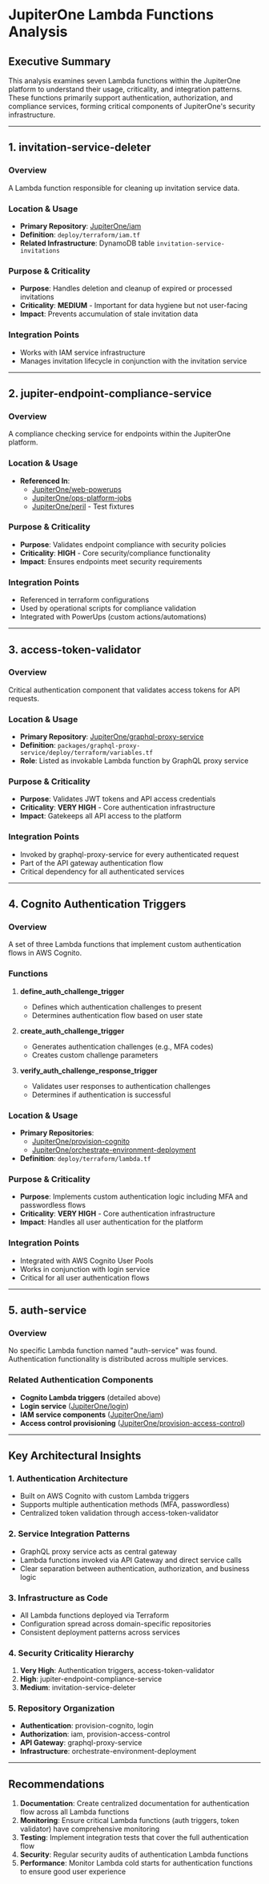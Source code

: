 # JupiterOne Lambda Functions Analysis

## Executive Summary

This analysis examines seven Lambda functions within the JupiterOne platform to understand their usage, criticality, and integration patterns. These functions primarily support authentication, authorization, and compliance services, forming critical components of JupiterOne's security infrastructure.

---

## 1. invitation-service-deleter

### Overview
A Lambda function responsible for cleaning up invitation service data.

### Location & Usage
- **Primary Repository**: [JupiterOne/iam](https://github.com/jupiterone/iam)
- **Definition**: `deploy/terraform/iam.tf`
- **Related Infrastructure**: DynamoDB table `invitation-service-invitations`

### Purpose & Criticality
- **Purpose**: Handles deletion and cleanup of expired or processed invitations
- **Criticality**: **MEDIUM** - Important for data hygiene but not user-facing
- **Impact**: Prevents accumulation of stale invitation data

### Integration Points
- Works with IAM service infrastructure
- Manages invitation lifecycle in conjunction with the invitation service

---

## 2. jupiter-endpoint-compliance-service

### Overview
A compliance checking service for endpoints within the JupiterOne platform.

### Location & Usage
- **Referenced In**:
  - [JupiterOne/web-powerups](https://github.com/jupiterone/web-powerups)
  - [JupiterOne/ops-platform-jobs](https://github.com/jupiterone/ops-platform-jobs)
  - [JupiterOne/peril](https://github.com/jupiterone/peril) - Test fixtures

### Purpose & Criticality
- **Purpose**: Validates endpoint compliance with security policies
- **Criticality**: **HIGH** - Core security/compliance functionality
- **Impact**: Ensures endpoints meet security requirements

### Integration Points
- Referenced in terraform configurations
- Used by operational scripts for compliance validation
- Integrated with PowerUps (custom actions/automations)

---

## 3. access-token-validator

### Overview
Critical authentication component that validates access tokens for API requests.

### Location & Usage
- **Primary Repository**: [JupiterOne/graphql-proxy-service](https://github.com/jupiterone/graphql-proxy-service)
- **Definition**: `packages/graphql-proxy-service/deploy/terraform/variables.tf`
- **Role**: Listed as invokable Lambda function by GraphQL proxy service

### Purpose & Criticality
- **Purpose**: Validates JWT tokens and API access credentials
- **Criticality**: **VERY HIGH** - Core authentication infrastructure
- **Impact**: Gatekeeps all API access to the platform

### Integration Points
- Invoked by graphql-proxy-service for every authenticated request
- Part of the API gateway authentication flow
- Critical dependency for all authenticated services

---

## 4. Cognito Authentication Triggers

### Overview
A set of three Lambda functions that implement custom authentication flows in AWS Cognito.

### Functions
1. **define_auth_challenge_trigger**
   - Defines which authentication challenges to present
   - Determines authentication flow based on user state

2. **create_auth_challenge_trigger**
   - Generates authentication challenges (e.g., MFA codes)
   - Creates custom challenge parameters

3. **verify_auth_challenge_response_trigger**
   - Validates user responses to authentication challenges
   - Determines if authentication is successful

### Location & Usage
- **Primary Repositories**: 
  - [JupiterOne/provision-cognito](https://github.com/jupiterone/provision-cognito)
  - [JupiterOne/orchestrate-environment-deployment](https://github.com/jupiterone/orchestrate-environment-deployment)
- **Definition**: `deploy/terraform/lambda.tf`

### Purpose & Criticality
- **Purpose**: Implements custom authentication logic including MFA and passwordless flows
- **Criticality**: **VERY HIGH** - Core authentication infrastructure
- **Impact**: Handles all user authentication for the platform

### Integration Points
- Integrated with AWS Cognito User Pools
- Works in conjunction with login service
- Critical for all user authentication flows

---

## 5. auth-service

### Overview
No specific Lambda function named "auth-service" was found. Authentication functionality is distributed across multiple services.

### Related Authentication Components
- **Cognito Lambda triggers** (detailed above)
- **Login service** ([JupiterOne/login](https://github.com/jupiterone/login))
- **IAM service components** ([JupiterOne/iam](https://github.com/jupiterone/iam))
- **Access control provisioning** ([JupiterOne/provision-access-control](https://github.com/jupiterone/provision-access-control))

---

## Key Architectural Insights

### 1. **Authentication Architecture**
- Built on AWS Cognito with custom Lambda triggers
- Supports multiple authentication methods (MFA, passwordless)
- Centralized token validation through access-token-validator

### 2. **Service Integration Patterns**
- GraphQL proxy service acts as central gateway
- Lambda functions invoked via API Gateway and direct service calls
- Clear separation between authentication, authorization, and business logic

### 3. **Infrastructure as Code**
- All Lambda functions deployed via Terraform
- Configuration spread across domain-specific repositories
- Consistent deployment patterns across services

### 4. **Security Criticality Hierarchy**
1. **Very High**: Authentication triggers, access-token-validator
2. **High**: jupiter-endpoint-compliance-service
3. **Medium**: invitation-service-deleter

### 5. **Repository Organization**
- **Authentication**: provision-cognito, login
- **Authorization**: iam, provision-access-control
- **API Gateway**: graphql-proxy-service
- **Infrastructure**: orchestrate-environment-deployment

---

## Recommendations

1. **Documentation**: Create centralized documentation for authentication flow across all Lambda functions
2. **Monitoring**: Ensure critical Lambda functions (auth triggers, token validator) have comprehensive monitoring
3. **Testing**: Implement integration tests that cover the full authentication flow
4. **Security**: Regular security audits of authentication Lambda functions
5. **Performance**: Monitor Lambda cold starts for authentication functions to ensure good user experience